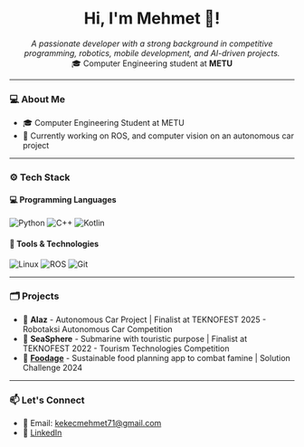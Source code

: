 <h1 align="center"> Hi, I'm Mehmet 👋! </h1>
<p align="center">
  <i>A passionate developer with a strong background in competitive programming, robotics, mobile development, and AI-driven projects.</i><br/>
  🎓 Computer Engineering student at <b>METU</b>
</p>

---

### 💻 About Me

- 🎓 Computer Engineering Student at METU
- 🔬 Currently working on ROS, and computer vision on an autonomous car project  

---

### ⚙️ Tech Stack

#### 💻 Programming Languages
![Python](https://img.shields.io/badge/Python-3776AB?style=flat&logo=python&logoColor=white)
![C++](https://img.shields.io/badge/C++-00599C?style=flat&logo=c%2B%2B&logoColor=white)
![Kotlin](https://img.shields.io/badge/Kotlin-7F52FF?style=flat&logo=Kotlin&logoColor=white)

#### 🦾 Tools & Technologies
![Linux](https://img.shields.io/badge/Linux-FCC624?style=flat&logo=linux&logoColor=black)
![ROS](https://img.shields.io/badge/ROS-22314E?style=flat&logo=ros&logoColor=white)
![Git](https://img.shields.io/badge/Git-F05032?style=flat&logo=git&logoColor=white)

---

### 🗂️ Projects

- 🚗 **Alaz** - Autonomous Car Project | Finalist at TEKNOFEST 2025 - Robotaksi Autonomous Car Competition
- 🌊 **SeaSphere** - Submarine with touristic purpose | Finalist at TEKNOFEST 2022 - Tourism Technologies Competition
- 📱 [**Foodage**](https://github.com/kekecmehmet/foodage) - Sustainable food planning app to combat famine | Solution Challenge 2024

---

### 📫 Let's Connect

- 📩 Email: [kekecmehmet71@gmail.com](mailto:kekecmehmet71@gmail.com)  
- 💼 [LinkedIn](https://www.linkedin.com/in/mehmet-kekec/)
<!--
<h1 align="center"> Hi, I'm Mehmet 👋! </h1>
<p align="center">
  <i>A passionate developer with a strong background in competitive programming, robotics, mobile development, and AI-driven projects.</i><br/>
  🎓 Computer Engineering student at <b>METU</b>
</p>

---

### 💻 About Me

- 🎓 Student at METU Computer Engineering  
- 🔬 Currently working on ROS, and vision on autonomous car project  

---


### ⚙️ Tech Stack

#### 💻 Programming Languages
![Python](https://img.shields.io/badge/Python-3776AB?style=flat&logo=python&logoColor=white)
![C](https://img.shields.io/badge/C++-00599C?style=flat&logo=c&logoColor=white)
![C++](https://img.shields.io/badge/C++-00599C?style=flat&logo=c%2B%2B&logoColor=white)
![Kotlin](https://img.shields.io/badge/C++-00599C?style=flat&logo=kotlin&logoColor=white)

#### ⚙️ Tools & Technologies
![ROS](https://img.shields.io/badge/ROS-22314E?style=flat&logo=ros&logoColor=white)
![Linux](https://img.shields.io/badge/Linux-FCC624?style=flat&logo=linux&logoColor=black)
![Git](https://img.shields.io/badge/Git-F05032?style=flat&logo=git&logoColor=white)

---

### 🏆 Awards & Projects

- 🚗 **Alaz** - Autonomous Car Project | Finalist at TEKNOFEST 2025 - Robotaksi Autonomous Car Competition
- 🌊 **SeaSphere** - Submarine with touristic purpose | Finalist at TEKNOFEST 2022 - Tourism Technologies Competition
- 📱 **Foodage** - Sustainable food planning app to combat famine | Solution Challenge 2024

---

### 📫 Let's Connect

- 📩 Email: [kekecmehmet71@gmail.com](mailto:kekecmehmet71@gmail.com)  
- 💼 [LinkedIn](https://www.linkedin.com/in/mehmet-kekec/)

---

<p align="center">🚀 Always building, always learning!</p>
**membuk/membuk** is a ✨ _special_ ✨ repository because its `README.md` (this file) appears on your GitHub profile.

Here are some ideas to get you started:

- 🔭 I’m currently working on ...
- 🌱 I’m currently learning ...
- 👯 I’m looking to collaborate on ...
- 🤔 I’m looking for help with ...
- 💬 Ask me about ...
- 📫 How to reach me: ...
- 😄 Pronouns: ...
- ⚡ Fun fact: ...
-->
